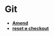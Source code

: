 # Git

* **<a href="./pages/amend/readme.md">Amend</a>**
* **<a href="./pages/reset-checkout/readme.md">reset и checkout</a>**

